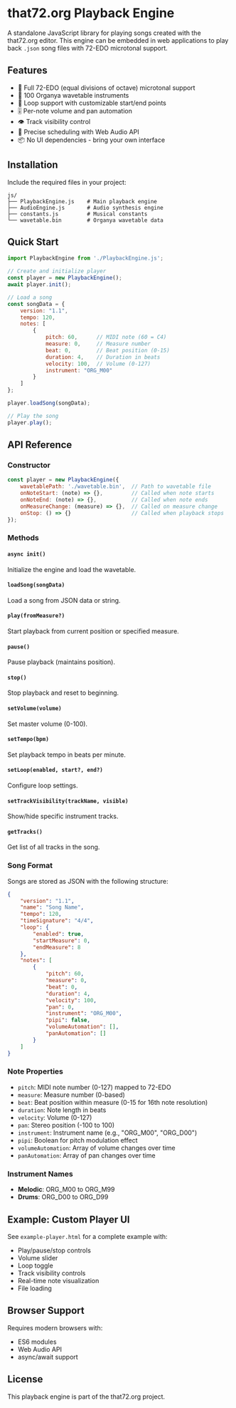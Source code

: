 # that72.org Playback Engine

A standalone JavaScript library for playing songs created with the that72.org editor. This engine can be embedded in web applications to play back `.json` song files with 72-EDO microtonal support.

## Features

- 🎵 Full 72-EDO (equal divisions of octave) microtonal support
- 🎹 100 Organya wavetable instruments
- 🔁 Loop support with customizable start/end points
- 🎚️ Per-note volume and pan automation
- 👁️ Track visibility control
- 🎯 Precise scheduling with Web Audio API
- 📦 No UI dependencies - bring your own interface

## Installation

Include the required files in your project:

```
js/
├── PlaybackEngine.js    # Main playback engine
├── AudioEngine.js       # Audio synthesis engine
├── constants.js         # Musical constants
└── wavetable.bin        # Organya wavetable data
```

## Quick Start

```javascript
import PlaybackEngine from './PlaybackEngine.js';

// Create and initialize player
const player = new PlaybackEngine();
await player.init();

// Load a song
const songData = {
    version: "1.1",
    tempo: 120,
    notes: [
        {
            pitch: 60,      // MIDI note (60 = C4)
            measure: 0,     // Measure number
            beat: 0,        // Beat position (0-15)
            duration: 4,    // Duration in beats
            velocity: 100,  // Volume (0-127)
            instrument: "ORG_M00"
        }
    ]
};

player.loadSong(songData);

// Play the song
player.play();
```

## API Reference

### Constructor

```javascript
const player = new PlaybackEngine({
    wavetablePath: './wavetable.bin',  // Path to wavetable file
    onNoteStart: (note) => {},         // Called when note starts
    onNoteEnd: (note) => {},           // Called when note ends
    onMeasureChange: (measure) => {},  // Called on measure change
    onStop: () => {}                   // Called when playback stops
});
```

### Methods

#### `async init()`
Initialize the engine and load the wavetable.

#### `loadSong(songData)`
Load a song from JSON data or string.

#### `play(fromMeasure?)`
Start playback from current position or specified measure.

#### `pause()`
Pause playback (maintains position).

#### `stop()`
Stop playback and reset to beginning.

#### `setVolume(volume)`
Set master volume (0-100).

#### `setTempo(bpm)`
Set playback tempo in beats per minute.

#### `setLoop(enabled, start?, end?)`
Configure loop settings.

#### `setTrackVisibility(trackName, visible)`
Show/hide specific instrument tracks.

#### `getTracks()`
Get list of all tracks in the song.

### Song Format

Songs are stored as JSON with the following structure:

```json
{
    "version": "1.1",
    "name": "Song Name",
    "tempo": 120,
    "timeSignature": "4/4",
    "loop": {
        "enabled": true,
        "startMeasure": 0,
        "endMeasure": 8
    },
    "notes": [
        {
            "pitch": 60,
            "measure": 0,
            "beat": 0,
            "duration": 4,
            "velocity": 100,
            "pan": 0,
            "instrument": "ORG_M00",
            "pipi": false,
            "volumeAutomation": [],
            "panAutomation": []
        }
    ]
}
```

### Note Properties

- `pitch`: MIDI note number (0-127) mapped to 72-EDO
- `measure`: Measure number (0-based)
- `beat`: Beat position within measure (0-15 for 16th note resolution)
- `duration`: Note length in beats
- `velocity`: Volume (0-127)
- `pan`: Stereo position (-100 to 100)
- `instrument`: Instrument name (e.g., "ORG_M00", "ORG_D00")
- `pipi`: Boolean for pitch modulation effect
- `volumeAutomation`: Array of volume changes over time
- `panAutomation`: Array of pan changes over time

### Instrument Names

- **Melodic**: ORG_M00 to ORG_M99
- **Drums**: ORG_D00 to ORG_D99

## Example: Custom Player UI

See `example-player.html` for a complete example with:
- Play/pause/stop controls
- Volume slider
- Loop toggle
- Track visibility controls
- Real-time note visualization
- File loading

## Browser Support

Requires modern browsers with:
- ES6 modules
- Web Audio API
- async/await support

## License

This playback engine is part of the that72.org project.